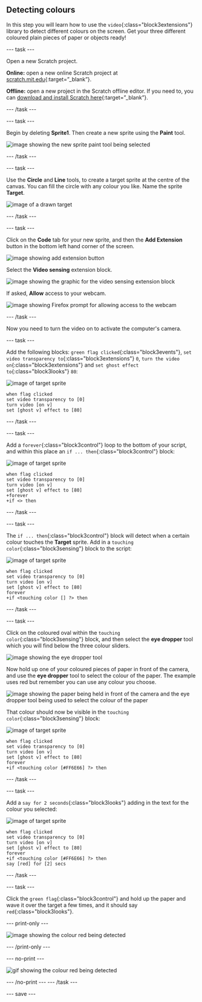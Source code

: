 ## Detecting colours

In this step you will learn how to use the `video`{:class="block3extensions"} library to detect different colours on the screen. Get your three different coloured plain pieces of paper or objects ready!

--- task ---

Open a new Scratch project.

**Online:** open a new online Scratch project at [scratch.mit.edu](https://scratch.mit.edu/projects/editor/){:target=”_blank”}.

**Offline:** open a new project in the Scratch offline editor. If you need to, you can [download and install Scratch here](https://scratch.mit.edu/download){:target=”_blank”}.

--- /task ---

--- task ---

Begin by deleting **Sprite1**. Then create a new sprite using the **Paint** tool.

![image showing the new sprite paint tool being selected](images/paint-new-sprite.png)

--- /task ---

--- task ---

Use the **Circle** and **Line** tools, to create a target sprite at the centre of the canvas. You can fill the circle with any colour you like. Name the sprite **Target**.

![image of a drawn target](images/target.png)

--- /task ---

--- task ---

Click on the **Code** tab for your new sprite, and then the **Add Extension** button in the bottom left hand corner of the screen.

![image showing add extension button](images/add-extension-block.png)

Select the **Video sensing** extension block.

![image showing the graphic for the video sensing extension block](images/video-sensing-extension-block.png)

If asked, **Allow** access to your webcam.

![image showing Firefox prompt for allowing access to the webcam](images/camera-allow.png)

--- /task ---

Now you need to turn the video on to activate the computer's camera.

--- task ---

Add the following blocks: `green flag clicked`{:class="block3events"}, `set video transparency to`{:class="block3extensions"} `0`, `turn the video on`{:class="block3extensions"} and `set ghost effect to`{:class="block3looks"} `80`:

![image of target sprite](images/target-sprite.png)

```blocks3
when flag clicked
set video transparency to [0]
turn video [on v]
set [ghost v] effect to [80]
```
--- /task ---

--- task ---

Add a `forever`{:class="block3control"} loop to the bottom of your script, and within this place an `if ... then`{:class="block3control"} block:

![image of target sprite](images/target-sprite.png)

```blocks3
when flag clicked
set video transparency to [0]
turn video [on v]
set [ghost v] effect to [80]
+forever
+if <> then
```

--- /task ---

--- task ---

The `if ... then`{:class="block3control"} block will detect when a certain colour touches the **Target** sprite. Add in a `touching color`{:class="block3sensing"} block to the script:

![image of target sprite](images/target-sprite.png)

```blocks3
when flag clicked
set video transparency to [0]
turn video [on v]
set [ghost v] effect to [80]
forever
+if <touching color [] ?> then
```
--- /task ---

--- task ---

Click on the coloured oval within the `touching color`{:class="block3sensing"} block, and then select the **eye dropper** tool which you will find below the three colour sliders. 

![image showing the eye dropper tool](images/eye-dropper-tool.png)

Now hold up one of your coloured pieces of paper in front of the camera, and use the **eye dropper** tool to select the colour of the paper. The example uses red but remember you can use any colour you choose.

![image showing the paper being held in front of the camera and the eye dropper tool being used to select the colour of the paper](images/select-colour.png)

That colour should now be visible in the `touching color`{:class="block3sensing"} block:

![image of target sprite](images/target-sprite.png)

```blocks3
when flag clicked
set video transparency to [0]
turn video [on v]
set [ghost v] effect to [80]
forever
+if <touching color [#FF6E66] ?> then
```

--- /task ---

--- task ---

Add a `say for 2 seconds`{:class="block3looks"} adding in the text for the colour you selected:

![image of target sprite](images/target-sprite.png)

```blocks3
when flag clicked
set video transparency to [0]
turn video [on v]
set [ghost v] effect to [80]
forever
+if <touching color [#FF6E66] ?> then
say [red] for [2] secs
```

--- /task ---

--- task ---

Click the `green flag`{:class="block3control"} and hold up the paper and wave it over the target a few times, and it should say `red`{:class="block3looks"}.

--- print-only ---

![image showing the colour red being detected](images/colour-detect.png)

--- /print-only ---

--- no-print ---

![gif showing the colour red being detected](images/colour-detect.gif)

--- /no-print ---
--- /task ---

--- save ---
